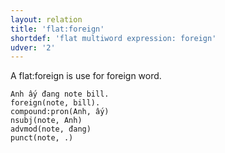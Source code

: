 ```yaml
---
layout: relation
title: 'flat:foreign'
shortdef: 'flat multiword expression: foreign'
udver: '2'
---
```


A flat:foreign is use for foreign word.

~~~ sdparse
Anh ấy đang note bill.
foreign(note, bill).
compound:pron(Anh, ấy)
nsubj(note, Anh)
advmod(note, đang)
punct(note, .)
~~~

<!-- Interlanguage links updated Ne 5. května 2024, 18:21:14 CEST -->
